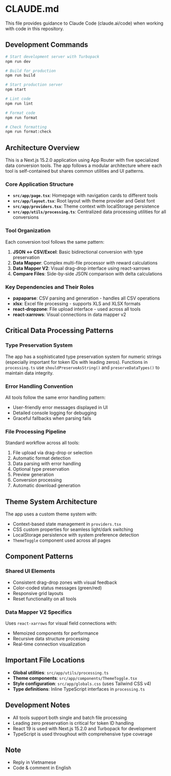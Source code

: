 # CLAUDE.md

This file provides guidance to Claude Code (claude.ai/code) when working with code in this repository.

## Development Commands

```bash
# Start development server with Turbopack
npm run dev

# Build for production
npm run build

# Start production server
npm start

# Lint code
npm run lint

# Format code
npm run format

# Check formatting
npm run format:check
```

## Architecture Overview

This is a Next.js 15.2.0 application using App Router with five specialized data conversion tools. The app follows a modular architecture where each tool is self-contained but shares common utilities and UI patterns.

### Core Application Structure

- **`src/app/page.tsx`**: Homepage with navigation cards to different tools
- **`src/app/layout.tsx`**: Root layout with theme provider and Geist font
- **`src/app/providers.tsx`**: Theme context with localStorage persistence
- **`src/app/utils/processing.ts`**: Centralized data processing utilities for all conversions

### Tool Organization

Each conversion tool follows the same pattern:
1. **JSON ↔ CSV/Excel**: Basic bidirectional conversion with type preservation
2. **Data Mapper**: Complex multi-file processor with reward calculations
3. **Data Mapper V2**: Visual drag-drop interface using react-xarrows
4. **Compare Files**: Side-by-side JSON comparison with delta calculations

### Key Dependencies and Their Roles

- **papaparse**: CSV parsing and generation - handles all CSV operations
- **xlsx**: Excel file processing - supports XLS and XLSX formats
- **react-dropzone**: File upload interface - used across all tools
- **react-xarrows**: Visual connections in data mapper v2

## Critical Data Processing Patterns

### Type Preservation System
The app has a sophisticated type preservation system for numeric strings (especially important for token IDs with leading zeros). Functions in `processing.ts` use `shouldPreserveAsString()` and `preserveDataTypes()` to maintain data integrity.

### Error Handling Convention
All tools follow the same error handling pattern:
- User-friendly error messages displayed in UI
- Detailed console logging for debugging
- Graceful fallbacks when parsing fails

### File Processing Pipeline
Standard workflow across all tools:
1. File upload via drag-drop or selection
2. Automatic format detection
3. Data parsing with error handling
4. Optional type preservation
5. Preview generation
6. Conversion processing
7. Automatic download generation

## Theme System Architecture

The app uses a custom theme system with:
- Context-based state management in `providers.tsx`
- CSS custom properties for seamless light/dark switching
- LocalStorage persistence with system preference detection
- `ThemeToggle` component used across all pages

## Component Patterns

### Shared UI Elements
- Consistent drag-drop zones with visual feedback
- Color-coded status messages (green/red)
- Responsive grid layouts
- Reset functionality on all tools

### Data Mapper V2 Specifics
Uses `react-xarrows` for visual field connections with:
- Memoized components for performance
- Recursive data structure processing
- Real-time connection visualization

## Important File Locations

- **Global utilities**: `src/app/utils/processing.ts`
- **Theme components**: `src/app/components/ThemeToggle.tsx`
- **Style configuration**: `src/app/globals.css` (uses Tailwind CSS v4)
- **Type definitions**: Inline TypeScript interfaces in `processing.ts`

## Development Notes

- All tools support both single and batch file processing
- Leading zero preservation is critical for token ID handling
- React 19 is used with Next.js 15.2.0 and Turbopack for development
- TypeScript is used throughout with comprehensive type coverage

## Note 
- Reply in Vietnamese
- Code & comment in English